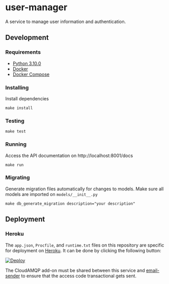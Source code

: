 # user-manager
A service to manage user information and authentication.

## Development

### Requirements
- [Python 3.10.0](https://realpython.com/intro-to-pyenv/)
- [Docker](https://docs.docker.com/get-docker/)
- [Docker Compose](https://docs.docker.com/compose/install/)

### Installing
Install dependencies
```console
make install
```

### Testing
```console
make test
```

### Running
Access the API documentation on http://localhost:8001/docs
```console
make run
```

### Migrating
Generate migration files automatically for changes to models. Make sure all models are imported on `models/__init__.py`
```console
make db_generate_migration description="your description"
```

## Deployment

### Heroku

The `app.json`, `Procfile`, and `runtime.txt` files on this repository are specific for deployment on [Heroku](https://www.heroku.com). It can be done by clicking the following button:

[![Deploy](https://www.herokucdn.com/deploy/button.svg)](https://heroku.com/deploy)

The CloudAMQP add-on must be shared between this service and [email-sender](https://github.com/umluizlima/email-sender) to ensure that the access code transactional gets sent.
